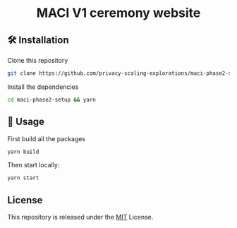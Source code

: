 <p align="center">
    <h1 align="center">
     MACI V1 ceremony website
    </h1>
</p>

## 🛠 Installation

Clone this repository

```bash
git clone https://github.com/privacy-scaling-explorations/maci-phase2-setup.git
```

Install the dependencies

```bash
cd maci-phase2-setup && yarn
```

## 📜 Usage

First build all the packages

```bash
yarn build
```

Then start locally:

```bash
yarn start
```


## License
This repository is released under the [MIT](https://github.com/privacy-scaling-explorations/maci-phase2-setup/blob/main/LICENSE) License.